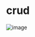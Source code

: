 # crud
![image](https://user-images.githubusercontent.com/79785367/109413364-fecef080-79d2-11eb-835f-452622b86a0c.png)
